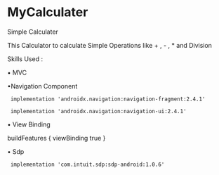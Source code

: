 # MyCalculater
Simple Calculater


This Calculator to calculate Simple Operations like + , - , * and Division 


Skills Used :


• MVC


•Navigation Component


` implementation 'androidx.navigation:navigation-fragment:2.4.1'`
 
 
` implementation 'androidx.navigation:navigation-ui:2.4.1'`



• View Binding


   buildFeatures {
    viewBinding true
     } 
     
     
• Sdp

`
    implementation 'com.intuit.sdp:sdp-android:1.0.6'`

